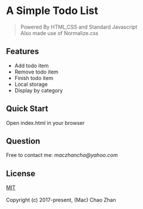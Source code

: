 # A Simple Todo List
>
> Powered By HTML,CSS and Standard Javascript <br> Also made use of Normalize.css

## Features
+ Add todo item
+ Remove todo item
+ Finish todo item
+ Local storage
+ Display by category

## Quick Start
Open index.html in your browser

## Question
Free to contact me: _maczhancha@yahoo.com_

## License
[MIT](https://opensource.org/licenses/mit-license.php)
<br/> <br/>  Copyright (c) 2017-present, (Mac) Chao Zhan